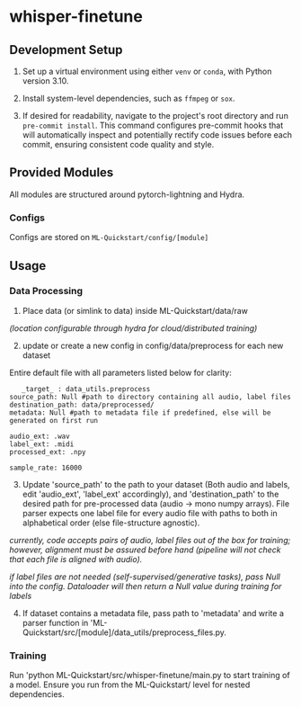 # whisper-finetune

## Development Setup
1. Set up a virtual environment using either `venv` or `conda`, with Python version 3.10. 

2. Install system-level dependencies, such as `ffmpeg` or `sox`.

3. If desired for readability, navigate to the project's root directory and run `pre-commit install`. This command configures pre-commit hooks that will automatically inspect and potentially rectify code issues before each commit, ensuring consistent code quality and style.

## Provided Modules
All modules are structured around pytorch-lightning and Hydra.
### Configs
Configs are stored on `ML-Quickstart/config/[module]`

## Usage
### Data Processing
1. Place data (or simlink to data) inside ML-Quickstart/data/raw 

_(location configurable through hydra for cloud/distributed training)_
   
2. update or create a new config in config/data/preprocess for each new dataset

Entire default file with all parameters listed below for clarity:
   
```
   _target_ : data_utils.preprocess
source_path: Null #path to directory containing all audio, label files
destination_path: data/preprocessed/
metadata: Null #path to metadata file if predefined, else will be generated on first run

audio_ext: .wav
label_ext: .midi
processed_ext: .npy

sample_rate: 16000
```

3. Update 'source_path' to the path to your dataset (Both audio and labels, edit 'audio_ext', 'label_ext' accordingly), and 'destination_path' to the desired path for pre-processed data (audio -> mono numpy arrays). File parser expects one label file for every audio file with paths to both in alphabetical order (else file-structure agnostic).
   
_currently, code accepts pairs of audio, label files out of the box for training; however, alignment must be assured before hand (pipeline will not check that each file is aligned with audio)._

_if label files are not needed (self-supervised/generative tasks), pass Null into the config. Dataloader will then return a Null value during training for labels_


4. If dataset contains a metadata file, pass path to 'metadata' and write a parser function in 'ML-Quickstart/src/\[module\]/data_utils/preprocess_files.py. 

### Training
Run 'python ML-Quickstart/src/whisper-finetune/main.py to start training of a model. Ensure you run from the ML-Quickstart/ level for nested dependencies.
